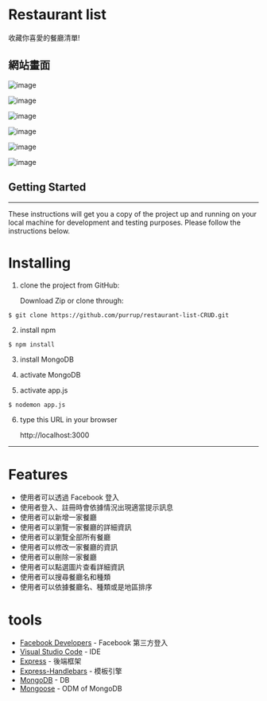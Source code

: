 # Restaurant list

收藏你喜愛的餐廳清單!

## 網站畫面

![image](https://github.com/purrup/restaurant-list-S5A8/blob/master/public/img/index.png)

![image](https://github.com/purrup/restaurant-list-S5A8/blob/master/public/img/register.png)

![image](https://github.com/purrup/restaurant-list-S5A8/blob/master/public/img/login.png)

![image](https://github.com/purrup/restaurant-list-S5A8/blob/master/public/img/detail.png)

![image](https://github.com/purrup/restaurant-list-S5A8/blob/master/public/img/edit.png)

![image](https://github.com/purrup/restaurant-list-S5A8/blob/master/public/img/create.png)

## Getting Started

---

These instructions will get you a copy of the project up and running on your local machine for development and testing purposes. Please follow the instructions below.

# Installing

1. clone the project from GitHub:

   Download Zip or clone through:

```
$ git clone https://github.com/purrup/restaurant-list-CRUD.git
```

2. install npm

```
$ npm install
```

3. install MongoDB

4. activate MongoDB

5. activate app.js

```
$ nodemon app.js
```

6. type this URL in your browser

   http://localhost:3000

---

# Features

- 使用者可以透過 Facebook 登入
- 使用者登入、註冊時會依據情況出現適當提示訊息
- 使用者可以新增一家餐廳
- 使用者可以瀏覽一家餐廳的詳細資訊
- 使用者可以瀏覽全部所有餐廳
- 使用者可以修改一家餐廳的資訊
- 使用者可以刪除一家餐廳
- 使用者可以點選圖片查看詳細資訊
- 使用者可以搜尋餐廳名和種類
- 使用者可以依據餐廳名、種類或是地區排序

# tools

- [Facebook Developers](https://developers.facebook.com/) - Facebook 第三方登入
- [Visual Studio Code](https://visualstudio.microsoft.com/zh-hant/) - IDE
- [Express](https://www.npmjs.com/package/express) - 後端框架
- [Express-Handlebars](https://www.npmjs.com/package/express-handlebars) - 模板引擎
- [MongoDB](https://www.mongodb.com/) - DB
- [Mongoose](https://www.npmjs.com/package/mongoose) - ODM of MongoDB
